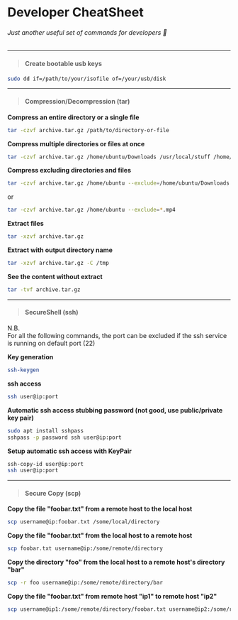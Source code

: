 # Developer CheatSheet
###### Just another useful set of commands for developers :penguin:

---
>#### Create bootable usb keys
```bash
sudo dd if=/path/to/your/isofile of=/your/usb/disk
```

---
>#### Compression/Decompression (tar)
**Compress an entire directory or a single file**  
```bash
tar -czvf archive.tar.gz /path/to/directory-or-file
```  

**Compress multiple directories or files at once**
```bash
tar -czvf archive.tar.gz /home/ubuntu/Downloads /usr/local/stuff /home/ubuntu/Documents/notes.txt
```

**Compress excluding directories and files**
```bash
tar -czvf archive.tar.gz /home/ubuntu --exclude=/home/ubuntu/Downloads --exclude=/home/ubuntu/.cache
```
or
```bash
tar -czvf archive.tar.gz /home/ubuntu --exclude=*.mp4
```  

**Extract files**
```bash
tar -xzvf archive.tar.gz
```  

**Extract with output directory name**
```bash
tar -xzvf archive.tar.gz -C /tmp
```  

**See the content without extract**
```bash
tar -tvf archive.tar.gz
```

---
>#### SecureShell (ssh)
N.B.  
For all the following commands, the port can be excluded if the ssh service is running on default port (22)  
  
**Key generation**
```bash
ssh-keygen
```

**ssh access**
```bash
ssh user@ip:port
```
	
**Automatic ssh access stubbing password (not good, use public/private key pair)**
```bash
sudo apt install sshpass
sshpass -p password ssh user@ip:port
```

**Setup automatic ssh access with KeyPair**
```bash
ssh-copy-id user@ip:port
ssh user@ip:port
```

---
>#### Secure Copy (scp)

**Copy the file "foobar.txt" from a remote host to the local host**
```bash
scp username@ip:foobar.txt /some/local/directory 
```

**Copy the file "foobar.txt" from the local host to a remote host**
```bash
scp foobar.txt username@ip:/some/remote/directory 
```

**Copy the directory "foo" from the local host to a remote host's directory "bar"**
```bash
scp -r foo username@ip:/some/remote/directory/bar 
```

**Copy the file "foobar.txt" from remote host "ip1" to remote host "ip2"**
```bash
scp username@ip1:/some/remote/directory/foobar.txt username@ip2:/some/remote/directory/
``` 